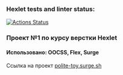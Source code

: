 ### Hexlet tests and linter status:

[![Actions Status](https://github.com/Eyvgeniy/layout-designer-project-lvl1/workflows/hexlet-check/badge.svg)](https://github.com/Eyvgeniy/layout-designer-project-lvl1/actions)

### Проект №1 по курсу верстки Hexlet

#### Использовано: OOCSS, Flex, Surge

Ссылка на проект [polite-toy.surge.sh](polite-toy.surge.sh)
